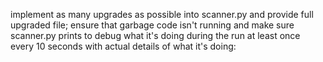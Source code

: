 implement as many upgrades as possible into scanner.py and provide full upgraded file; ensure that garbage code isn't running and make sure scanner.py prints to debug what it's doing during the run at least once every 10 seconds with actual details of what it's doing: 